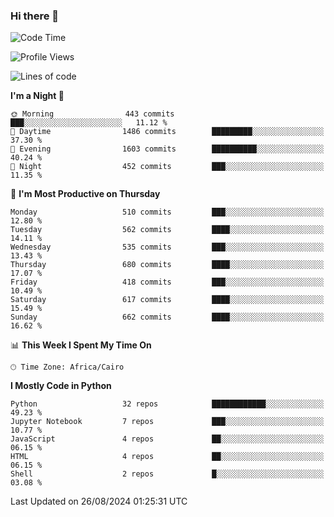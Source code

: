 ### Hi there 👋

<!--
**AMR-KELEG/AMR-KELEG** is a ✨ _special_ ✨ repository because its `README.md` (this file) appears on your GitHub profile.

Here are some ideas to get you started:

- 🔭 I’m currently working on ...
- 🌱 I’m currently learning ...
- 👯 I’m looking to collaborate on ...
- 🤔 I’m looking for help with ...
- 💬 Ask me about ...
- 📫 How to reach me: ...
- 😄 Pronouns: ...
- ⚡ Fun fact: ...
-->

<!--START_SECTION:waka-->
![Code Time](http://img.shields.io/badge/Code%20Time-0%20secs-blue)

![Profile Views](http://img.shields.io/badge/Profile%20Views-1-blue)

![Lines of code](https://img.shields.io/badge/From%20Hello%20World%20I%27ve%20Written-24.1%20million%20lines%20of%20code-blue)

**I'm a Night 🦉** 

```text
🌞 Morning                443 commits         ███░░░░░░░░░░░░░░░░░░░░░░   11.12 % 
🌆 Daytime                1486 commits        █████████░░░░░░░░░░░░░░░░   37.30 % 
🌃 Evening                1603 commits        ██████████░░░░░░░░░░░░░░░   40.24 % 
🌙 Night                  452 commits         ███░░░░░░░░░░░░░░░░░░░░░░   11.35 % 
```
📅 **I'm Most Productive on Thursday** 

```text
Monday                   510 commits         ███░░░░░░░░░░░░░░░░░░░░░░   12.80 % 
Tuesday                  562 commits         ████░░░░░░░░░░░░░░░░░░░░░   14.11 % 
Wednesday                535 commits         ███░░░░░░░░░░░░░░░░░░░░░░   13.43 % 
Thursday                 680 commits         ████░░░░░░░░░░░░░░░░░░░░░   17.07 % 
Friday                   418 commits         ███░░░░░░░░░░░░░░░░░░░░░░   10.49 % 
Saturday                 617 commits         ████░░░░░░░░░░░░░░░░░░░░░   15.49 % 
Sunday                   662 commits         ████░░░░░░░░░░░░░░░░░░░░░   16.62 % 
```


📊 **This Week I Spent My Time On** 

```text
🕑︎ Time Zone: Africa/Cairo
```

**I Mostly Code in Python** 

```text
Python                   32 repos            ████████████░░░░░░░░░░░░░   49.23 % 
Jupyter Notebook         7 repos             ███░░░░░░░░░░░░░░░░░░░░░░   10.77 % 
JavaScript               4 repos             ██░░░░░░░░░░░░░░░░░░░░░░░   06.15 % 
HTML                     4 repos             ██░░░░░░░░░░░░░░░░░░░░░░░   06.15 % 
Shell                    2 repos             █░░░░░░░░░░░░░░░░░░░░░░░░   03.08 % 
```




 Last Updated on 26/08/2024 01:25:31 UTC
<!--END_SECTION:waka-->
